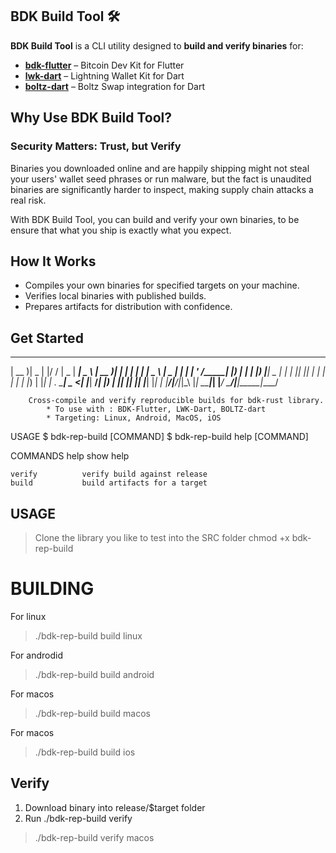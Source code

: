 ## BDK Build Tool 🛠️  

**BDK Build Tool** is a CLI utility designed to **build and verify binaries** for:  

- **[bdk-flutter](https://github.com/LtbLightning/bdk-flutter.git)** – Bitcoin Dev Kit for Flutter  
- **[lwk-dart](https://github.com/SatoshiPortal/lwk-dart.git)** – Lightning Wallet Kit for Dart  
- **[boltz-dart](https://github.com/SatoshiPortal/boltz-dart.git)** – Boltz Swap integration for Dart  


## Why Use BDK Build Tool?

### Security Matters: Trust, but Verify

Binaries you downloaded online and are happily shipping might not steal your users' wallet seed phrases or run malware, but the fact is unaudited binaries are significantly harder to inspect, making supply chain attacks a real risk.

With BDK Build Tool, you can build and verify your own binaries, to be ensure that what you ship is exactly what you expect.

## How It Works
    
- Compiles your own binaries for specified targets on your machine.
- Verifies local binaries with published builds.
- Prepares artifacts for distribution with confidence.

## Get Started

 ____  ____  _  __     ____  _____ ____       ____  _   _ ___ _     ____  
| __ )|  _ \| |/ /    |  _ \| ____|  _ \     | __ )| | | |_ _| |   |  _ \ 
|  _ \| | | | ' /_____| |_) |  _| | |_) |____|  _ \| | | || || |   | | | |
| |_) | |_| | . \_____|  _ <| |___|  __/_____| |_) | |_| || || |___| |_| |
|____/|____/|_|\_\    |_| \_\_____|_|        |____/ \___/|___|_____|____/ 

        Cross-compile and verify reproducible builds for bdk-rust library.
            * To use with : BDK-Flutter, LWK-Dart, BOLTZ-dart
            * Targeting: Linux, Android, MacOS, iOS  
USAGE
    $ bdk-rep-build [COMMAND]
    $ bdk-rep-build help [COMMAND]

COMMANDS
    help                show help
    
    verify          verify build against release
    build           build artifacts for a target  


## USAGE

> Clone the library you like to test into the SRC folder
> chmod +x bdk-rep-build

# BUILDING

For linux
  > ./bdk-rep-build build linux

For androdid
  > ./bdk-rep-build build android

For macos
  > ./bdk-rep-build build macos

For macos
  > ./bdk-rep-build build ios

## Verify

1. Download binary into release/$target folder
2. Run ./bdk-rep-build verify <target>

 > ./bdk-rep-build verify macos
